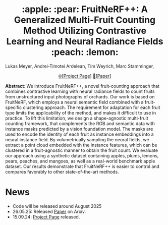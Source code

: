 <h1 style="text-align: center;">:apple: :pear: FruitNeRF++: A Generalized Multi-Fruit Counting Method Utilizing Contrastive Learning and Neural Radiance Fields :peach: :lemon:</h1>

 Lukas Meyer, Andrei-Timotei Ardelean, Tim Weyrich, Marc Stamminger,
<br>

<p align="center">
<a href="https://meyerls.github.io/fruit_nerfpp">🌐[Project Page]</a>
<a href="https://arxiv.org/abs/2505.19863">📄[Paper]</a>
</p>

<p style="align:justify"><b>Abstract</b>: We introduce FruitNeRF++, a novel fruit-counting approach that combines contrastive learning with neural radiance fields to count fruits from unstructured input photographs of orchards. Our work is based on FruitNeRF, which employs a neural semantic field combined with a fruit-specific clustering approach. The requirement for adaptation for each fruit type limits the applicability of the method, and makes it difficult to use in practice. To lift this limitation, we design a shape-agnostic multi-fruit counting framework, that complements the RGB and semantic data with instance masks predicted by a vision foundation model. The masks are used to encode the identity of each fruit as instance embeddings into a neural instance field. By volumetrically sampling the neural fields, we extract a point cloud embedded with the instance features, which can be clustered in a fruit-agnostic manner to obtain the fruit count. We evaluate our approach using a synthetic dataset containing apples, plums, lemons, pears, peaches, and mangoes, as well as a real-world benchmark apple dataset. Our results demonstrate that FruitNeRF++ is easier to control and compares favorably to other state-of-the-art methods. </p>

# News
* Code will be released around August 2025
* 26.05.25: Released [Paper](https://arxiv.org/abs/2505.19863) on Arxiv.
* 15.09.24: [Project Page](https://meyerls.github.io/fruit_nerfpp) released.
